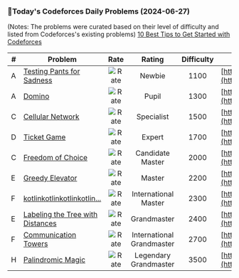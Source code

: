### 🌟Today's Codeforces Daily Problems (2024-06-27)
(Notes: The problems were curated based on their level of difficulty and listed from Codeforces's existing problems)
[10 Best Tips to Get Started with Codeforces](https://github.com/ika9810/Codeforces-Daily-Problems/blob/main/10%20Best%20Tips%20to%20Get%20Started%20with%20Codeforces.md)

| # | Problem | Rate| Rating | Difficulty | Contest |
|---| ----- | :--------: | :----------: | :----------: | ---------- |
|A|[Testing Pants for Sadness](https://codeforces.com/contest/103/problem/A)|![Rate](https://img.shields.io/badge/Newbie-1100-lightgrey)|Newbie|1100|[https://codeforces.com/contest/103](https://codeforces.com/contest/103)|
|A|[Domino](https://codeforces.com/contest/85/problem/A)|![Rate](https://img.shields.io/badge/Pupil-1300-brightgreen)|Pupil|1300|[https://codeforces.com/contest/85](https://codeforces.com/contest/85)|
|C|[Cellular Network](https://codeforces.com/contest/702/problem/C)|![Rate](https://img.shields.io/badge/Specialist-1500-9cf)|Specialist|1500|[https://codeforces.com/contest/702](https://codeforces.com/contest/702)|
|D|[Ticket Game](https://codeforces.com/contest/1215/problem/D)|![Rate](https://img.shields.io/badge/Expert-1700-blue)|Expert|1700|[https://codeforces.com/contest/1215](https://codeforces.com/contest/1215)|
|C|[Freedom of Choice](https://codeforces.com/contest/1893/problem/C)|![Rate](https://img.shields.io/badge/Candidate%20Master-2000-blueviolet)|Candidate Master|2000|[https://codeforces.com/contest/1893](https://codeforces.com/contest/1893)|
|E|[Greedy Elevator](https://codeforces.com/contest/257/problem/E)|![Rate](https://img.shields.io/badge/Master-2200-orange)|Master|2200|[https://codeforces.com/contest/257](https://codeforces.com/contest/257)|
|F|[kotlinkotlinkotlinkotlin...](https://codeforces.com/contest/1211/problem/F)|![Rate](https://img.shields.io/badge/International%20Master-2300-orange)|International Master|2300|[https://codeforces.com/contest/1211](https://codeforces.com/contest/1211)|
|E|[Labeling the Tree with Distances](https://codeforces.com/contest/1794/problem/E)|![Rate](https://img.shields.io/badge/Grandmaster-2400-red)|Grandmaster|2400|[https://codeforces.com/contest/1794](https://codeforces.com/contest/1794)|
|F|[Communication Towers](https://codeforces.com/contest/1814/problem/F)|![Rate](https://img.shields.io/badge/International%20Grandmaster-2700-red)|International Grandmaster|2700|[https://codeforces.com/contest/1814](https://codeforces.com/contest/1814)|
|H|[Palindromic Magic](https://codeforces.com/contest/1081/problem/H)|![Rate](https://img.shields.io/badge/Legendary%20Grandmaster-3500-red)|Legendary Grandmaster|3500|[https://codeforces.com/contest/1081](https://codeforces.com/contest/1081)|
